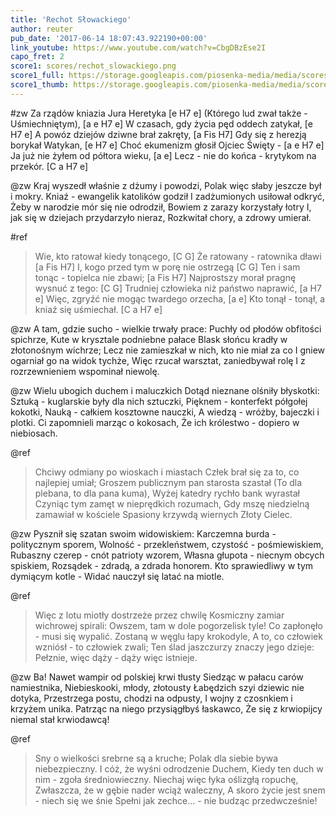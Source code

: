 ```yaml
---
title: 'Rechot Słowackiego'
author: reuter
pub_date: '2017-06-14 18:07:43.922190+00:00'
link_youtube: https://www.youtube.com/watch?v=CbgDBzEse2I
capo_fret: 2
score1: scores/rechot_slowackiego.png
score1_full: https://storage.googleapis.com/piosenka-media/media/scores/rechot_slowackiego.png
score1_thumb: https://storage.googleapis.com/piosenka-media/media/scores/rechot_slowackiego.png.180x0_q85_upscale.png
---
```


#zw
Za rządów kniazia Jura Heretyka [e H7 e]
(Którego lud zwał także - Uśmiechniętym), [a e H7 e]
W czasach, gdy życia pęd oddech zatykał, [e H7 e]
A powóz dziejów dziwne brał zakręty, [a Fis H7]
Gdy się z herezją borykał Watykan, [e H7 e]
Choć ekumenizm głosił Ojciec Święty - [a e H7 e]
Ja już nie żyłem od półtora wieku, [a e]
Lecz - nie do końca - krytykom na przekór. [C a H7 e]

@zw
Kraj wyszedł właśnie z dżumy i powodzi,
Polak więc słaby jeszcze był i mokry.
Kniaź - ewangelik katolików godził
I zadżumionych usiłował odkryć,
Żeby w narodzie mór się nie odrodził,
Bowiem z zarazy korzystały łotry
I, jak się w dziejach przydarzyło nieraz,
Rozkwitał chory, a zdrowy umierał.

#ref
>Wie, kto ratował kiedy tonącego, [C G]
>Że ratowany - ratownika dławi [a Fis H7]
>I, kogo przed tym w porę nie ostrzegą [C G]
>Ten i sam tonąc - topielca nie zbawi; [a Fis H7]
>Najprostszy morał pragnę wysnuć z tego: [C G]
>Trudniej człowieka niż państwo naprawić, [a H7 e]
>Więc, zgryźć nie mogąc twardego orzecha, [a e]
>Kto tonął - tonął, a kniaź się uśmiechał. [C a H7 e]

@zw
A tam, gdzie sucho - wielkie trwały prace:
Puchły od płodów obfitości spichrze,
Kute w krysztale podniebne pałace
Blask słońcu kradły w złotonośnym wichrze;
Lecz nie zamieszkał w nich, kto nie miał za co
I gniew ogarniał go na widok tychże,
Więc rzucał warsztat, zaniedbywał rolę
I z rozrzewnieniem wspominał niewolę.

@zw
Wielu ubogich duchem i maluczkich
Dotąd nieznane olśniły błyskotki:
Sztuką - kuglarskie były dla nich sztuczki,
Pięknem - konterfekt półgołej kokotki,
Nauką - całkiem kosztowne nauczki,
A wiedzą - wróżby, bajeczki i plotki.
Ci zapomnieli marząc o kokosach,
Że ich królestwo - dopiero w niebiosach.

@ref
>Chciwy odmiany po wioskach i miastach
>Człek brał się za to, co najlepiej umiał;
>Groszem publicznym pan starosta szastał
>(To dla plebana, to dla pana kuma),
>Wyżej katedry rychło bank wyrastał
>Czyniąc tym zamęt w nieprędkich rozumach,
>Gdy mszę niedzielną zamawiał w kościele
>Spasiony krzywdą wiernych Złoty Cielec.

@zw
Pysznił się szatan swoim widowiskiem:
Karczemna burda - politycznym sporem,
Wolność - przekleństwem, czystość - pośmiewiskiem,
Rubaszny czerep - cnót patrioty wzorem,
Własna głupota - niecnym obcych spiskiem,
Rozsądek - zdradą, a zdrada honorem.
Kto sprawiedliwy w tym dymiącym kotle -
Widać nauczył się latać na miotle.

@ref
>Więc z lotu miotły dostrzeże przez chwilę
>Kosmiczny zamiar wichrowej spirali:
>Owszem, tam w dole pogorzelisk tyle!
>Co zapłonęło - musi się wypalić.
>Zostaną w węglu łapy krokodyle,
>A to, co człowiek wzniósł - to człowiek zwali;
>Ten ślad jaszczurzy znaczy jego dzieje:
>Pełznie, więc dąży - dąży więc istnieje.

@zw
Ba! Nawet wampir od polskiej krwi tłusty
Siedząc w pałacu carów namiestnika,
Niebieskooki, młody, złotousty
Łabędzich szyi dziewic nie dotyka,
Przestrzega postu, chodzi na odpusty,
I wojny z czosnkiem i krzyżem unika.
Patrząc na niego przysiągłbyś łaskawco,
Że się z krwiopijcy niemal stał krwiodawcą!

@ref
>Sny o wielkości srebrne są a kruche;
>Polak dla siebie bywa niebezpieczny.
>I cóż, że wyśni odrodzenie Duchem,
>Kiedy ten duch w nim - zgoła średniowieczny.
>Niechaj więc łyka oślizgłą ropuchę,
>Zwłaszcza, że w gębie nader wciąż waleczny,
>A skoro życie jest snem - niech się we śnie
>Spełni jak zechce... - nie budząc przedwcześnie!
